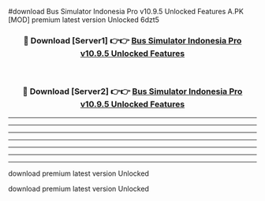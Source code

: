 #download Bus Simulator Indonesia Pro v10.9.5 Unlocked Features A.PK [MOD] premium latest version Unlocked 6dzt5 



<div align="center">
<h3>🔴 Download [Server1] 👉👉 <a href="https://download1apk.web.app/">Bus Simulator Indonesia Pro v10.9.5 Unlocked Features</a></h3><br>

<h3>🔴 Download [Server2] 👉👉 <a href="https://download1apk.web.app/">Bus Simulator Indonesia Pro v10.9.5 Unlocked Features</a></h3>
</div>





----------------------------------------------------------

----------------------------------------------------------

----------------------------------------------------------

----------------------------------------------------------

----------------------------------------------------------

----------------------------------------------------------

----------------------------------------------------------

download premium latest version Unlocked

download premium latest version Unlocked
